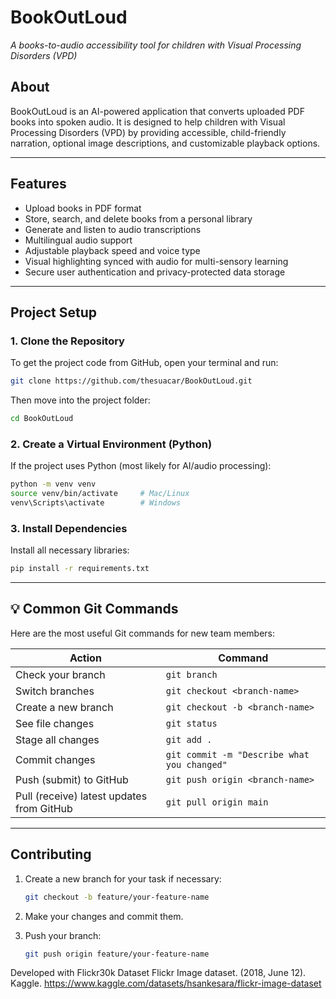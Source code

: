 # BookOutLoud

*A books-to-audio accessibility tool for children with Visual Processing Disorders (VPD)*

## About

BookOutLoud is an AI-powered application that converts uploaded PDF books into spoken audio.
It is designed to help children with Visual Processing Disorders (VPD) by providing accessible, child-friendly narration, optional image descriptions, and customizable playback options.

---

## Features

* Upload books in PDF format
* Store, search, and delete books from a personal library
* Generate and listen to audio transcriptions
* Multilingual audio support
* Adjustable playback speed and voice type
* Visual highlighting synced with audio for multi-sensory learning
* Secure user authentication and privacy-protected data storage

---

## Project Setup

### 1. Clone the Repository

To get the project code from GitHub, open your terminal and run:

```bash
git clone https://github.com/thesuacar/BookOutLoud.git
```

Then move into the project folder:

```bash
cd BookOutLoud
```

### 2. Create a Virtual Environment (Python)

If the project uses Python (most likely for AI/audio processing):

```bash
python -m venv venv
source venv/bin/activate     # Mac/Linux
venv\Scripts\activate        # Windows
```

### 3. Install Dependencies

Install all necessary libraries:

```bash
pip install -r requirements.txt
```

---

## 💡 Common Git Commands

Here are the most useful Git commands for new team members:

| Action              | Command                                     |
| ------------------- | ------------------------------------------- |
| Check your branch   | `git branch`                                |
| Switch branches     | `git checkout <branch-name>`                |
| Create a new branch | `git checkout -b <branch-name>`             |
| See file changes    | `git status`                                |
| Stage all changes   | `git add .`                                 |
| Commit changes      | `git commit -m "Describe what you changed"` |
| Push (submit) to GitHub      | `git push origin <branch-name>`             |
| Pull (receive) latest updates from GitHub | `git pull origin main`                      |

---

## Contributing

1. Create a new branch for your task if necessary:

   ```bash
   git checkout -b feature/your-feature-name
   ```
2. Make your changes and commit them.
3. Push your branch:

   ```bash
   git push origin feature/your-feature-name
   ```

Developed with Flickr30k Dataset
Flickr Image dataset. (2018, June 12). Kaggle. https://www.kaggle.com/datasets/hsankesara/flickr-image-dataset

